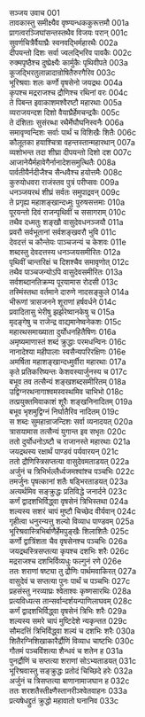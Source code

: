 सञ्जय उवाच	001  
तावकास्तु समीक्ष्यैव वृष्ण्यन्धककुरूत्तमौ	001a  
प्रागत्वरञ्जिघांसन्तस्तथैव विजयः परान्	001c  
सुवर्णचित्रैर्वैयाघ्रैः स्वनवद्भिर्महारथैः	002a  
दीपयन्तो दिशः सर्वा ज्वलद्भिरिव पावकैः	002c  
रुक्मपृष्ठैश्च दुष्प्रेक्ष्यैः कार्मुकैः पृथिवीपते	003a  
कूजद्भिरतुलान्नादान्रोषितैरुरगैरिव	003c  
भूरिश्रवाः शलः कर्णो वृषसेनो जयद्रथः	004a  
कृपश्च मद्रराजश्च द्रौणिश्च रथिनां वरः	004c  
ते पिबन्त इवाकाशमश्वैरष्टौ महारथाः	005a  
व्यराजयन्दश दिशो वैयाघ्रैर्हेमचन्द्रकैः	005c  
ते दंशिताः सुसंरब्धा रथैर्मेघौघनिस्वनैः	006a  
समावृण्वन्दिशः सर्वाः पार्थं च विशिखैः शितैः	006c  
कौलूतका हयाश्चित्रा वहन्तस्तान्महारथान्	007a  
व्यशोभन्त तदा शीघ्रा दीपयन्तो दिशो दश	007c  
आजानेयैर्महावेगैर्नानादेशसमुत्थितैः	008a  
पार्वतीयैर्नदीजैश्च सैन्धवैश्च हयोत्तमैः	008c  
कुरुयोधवरा राजंस्तव पुत्रं परीप्सवः	009a  
धनञ्जयरथं शीघ्रं सर्वतः समुपाद्रवन्	009c  
ते प्रगृह्य महाशङ्खान्दध्मुः पुरुषसत्तमाः	010a  
पूरयन्तो दिवं राजन्पृथिवीं च ससागराम्	010c  
तथैव दध्मतुः शङ्खौ वासुदेवधनञ्जयौ	011a  
प्रवरौ सर्वभूतानां सर्वशङ्खवरौ भुवि	011c  
देवदत्तं च कौन्तेयः पाञ्चजन्यं च केशवः	011e  
शब्दस्तु देवदत्तस्य धनञ्जयसमीरितः	012a  
पृथिवीं चान्तरिक्षं च दिशश्चैव समावृणोत्	012c  
तथैव पाञ्चजन्योऽपि वासुदेवसमीरितः	013a  
सर्वशब्दानतिक्रम्य पूरयामास रोदसी	013c  
तस्मिंस्तथा वर्तमाने दारुणे नादसङ्कुले	014a  
भीरूणां त्रासजनने शूराणां हर्षवर्धने	014c  
प्रवादितासु भेरीषु झर्झरेष्वानकेषु च	015a  
मृदङ्गेषु च राजेन्द्र वाद्यमानेष्वनेकशः	015c  
महारथसमाख्याता दुर्योधनहितैषिणः	016a  
अमृष्यमाणास्तं शब्दं क्रुद्धाः परमधन्विनः	016c  
नानादेश्या महीपालाः स्वसैन्यपरिरक्षिणः	016e  
अमर्षिता महाशङ्खान्दध्मुर्वीरा महारथाः	017a  
कृते प्रतिकरिष्यन्तः केशवस्यार्जुनस्य च	017c  
बभूव तव तत्सैन्यं शङ्खशब्दसमीरितम्	018a  
उद्विग्नरथनागाश्वमस्वस्थमिव चाभिभो	018c  
तत्प्रयुक्तमिवाकाशं शूरैः शङ्खनिनादितम्	019a  
बभूव भृशमुद्विग्नं निर्घातैरिव नादितम्	019c  
स शब्दः सुमहान्राजन्दिशः सर्वा व्यनादयत्	020a  
त्रासयामास तत्सैन्यं युगान्त इव सभृतः	020c  
ततो दुर्योधनोऽष्टौ च राजानस्ते महारथाः	021a  
जयद्रथस्य रक्षार्थं पाण्डवं पर्यवारयन्	021c  
ततो द्रौणिस्त्रिसप्तत्या वासुदेवमताडयत्	022a  
अर्जुनं च त्रिभिर्भल्लैर्ध्वजमश्वांश्च पञ्चभिः	022c  
तमर्जुनः पृषत्कानां शतैः षड्भिरताडयत्	023a  
अत्यर्थमिव सङ्क्रुद्धः प्रतिविद्धे जनार्दने	023c  
कर्णं द्वादशभिर्विद्ध्वा वृषसेनं त्रिभिस्तथा	024a  
शल्यस्य सशरं चापं मुष्टौ चिच्छेद वीर्यवान्	024c  
गृहीत्वा धनुरन्यत्तु शल्यो विव्याध पाण्डवम्	025a  
भूरिश्रवास्त्रिभिर्बाणैर्हेमपुङ्खैः शिलाशितैः	025c  
कर्णो द्वात्रिंशता चैव वृषसेनश्च पञ्चभिः	026a  
जयद्रथस्त्रिसप्तत्या कृपश्च दशभिः शरैः	026c  
मद्रराजश्च दशभिर्विव्यधुः फल्गुनं रणे	026e  
ततः शराणां षष्ट्या तु द्रौणिः पार्थमवाकिरत्	027a  
वासुदेवं च सप्तत्या पुनः पार्थं च पञ्चभिः	027c  
प्रहसंस्तु नरव्याघ्रः श्वेताश्वः कृष्णसारथिः	028a  
प्रत्यविध्यत्स तान्सर्वान्दर्शयन्पाणिलाघवम्	028c  
कर्णं द्वादशभिर्विद्ध्वा वृषसेनं त्रिभिः शरैः	029a  
शल्यस्य समरे चापं मुष्टिदेशे न्यकृन्तत	029c  
सौमदत्तिं त्रिभिर्विद्ध्वा शल्यं च दशभिः शरैः	030a  
शितैरग्निशिखाकारैर्द्रौणिं विव्याध चाष्टभिः	030c  
गौतमं पञ्चविंशत्या शैन्धवं च शतेन ह	031a  
पुनर्द्रौणिं च सप्तत्या शराणां सोऽभ्यताडयत्	031c  
भूरिश्रवास्तु सङ्क्रुद्धः प्रतोदं चिच्छिदे हरेः	032a  
अर्जुनं च त्रिसप्तत्या बाणानामाजघान ह	032c  
ततः शरशतैस्तीक्ष्णैस्तानरीञ्श्वेतवाहनः	033a  
प्रत्यषेधद्द्रुतं क्रुद्धो महावातो घनानिव	033c  
